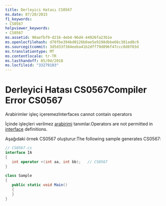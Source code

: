 ```yaml
---
title: Derleyici Hatası CS0567
ms.date: 07/20/2015
f1_keywords:
- CS0567
helpviewer_keywords:
- CS0567
ms.assetid: 90aefbf9-d216-4eb4-96d4-44926fa23b1e
ms.openlocfilehash: d70fbe394bd0126b0ae5e9198dbbe66c381ad8c9
ms.sourcegitcommit: 3d5d33f384eeba41b2dff79d096f47ccc8d8f03d
ms.translationtype: MT
ms.contentlocale: tr-TR
ms.lasthandoff: 05/04/2018
ms.locfileid: "33279103"
---
```

# <a name="compiler-error-cs0567"></a><span data-ttu-id="e20ad-102">Derleyici Hatası CS0567</span><span class="sxs-lookup"><span data-stu-id="e20ad-102">Compiler Error CS0567</span></span>
<span data-ttu-id="e20ad-103">Arabirimler işleç içeremez</span><span class="sxs-lookup"><span data-stu-id="e20ad-103">Interfaces cannot contain operators</span></span>  
  
 <span data-ttu-id="e20ad-104">İçinde işleçleri verilmez [arabirimi](../../csharp/language-reference/keywords/interface.md) tanımlar.</span><span class="sxs-lookup"><span data-stu-id="e20ad-104">Operators are not permitted in [interface](../../csharp/language-reference/keywords/interface.md) definitions.</span></span>  
  
 <span data-ttu-id="e20ad-105">Aşağıdaki örnek CS0567 oluşturur:</span><span class="sxs-lookup"><span data-stu-id="e20ad-105">The following sample generates CS0567:</span></span>  
  
```csharp  
// CS0567.cs  
interface IA  
{  
   int operator +(int aa, int bb);   // CS0567  
}  
  
class Sample  
{  
   public static void Main()   
   {  
   }  
}  
```
